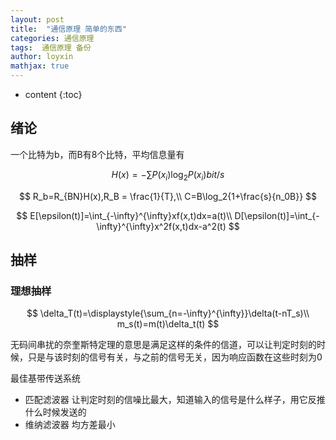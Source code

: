 ```yaml
---
layout: post
title:  "通信原理 简单的东西"
categories: 通信原理
tags:  通信原理 备份
author: loyxin
mathjax: true
---
```



* content
{:toc}

## 绪论
一个比特为b，而B有8个比特，平均信息量有

$$
H(x)=-\sum P(x_i)\log_2{P(x_i)} bit/s
$$

$$
R_b=R_{BN}H(x),R_B = \frac{1}{T},\\
C=B\log_2{1+\frac{s}{n_0B}}
$$

$$
E[\epsilon(t)]=\int_{-\infty}^{\infty}xf(x,t)dx=a(t)\\
D[\epsilon(t)]=\int_{-\infty}^{\infty}x^2f(x,t)dx-a^2(t)
$$

## 抽样

### 理想抽样

$$
\delta_T(t)=\displaystyle{\sum_{n=-\infty}^{\infty}}\delta(t-nT_s)\\
m_s(t)=m(t)\delta_t(t)
$$

无码间串扰的奈奎斯特定理的意思是满足这样的条件的信道，可以让判定时刻的时候，只是与该时刻的信号有关，与之前的信号无关，因为响应函数在这些时刻为0

最佳基带传送系统
- 匹配滤波器 让判定时刻的信噪比最大，知道输入的信号是什么样子，用它反推什么时候发送的
- 维纳滤波器 均方差最小